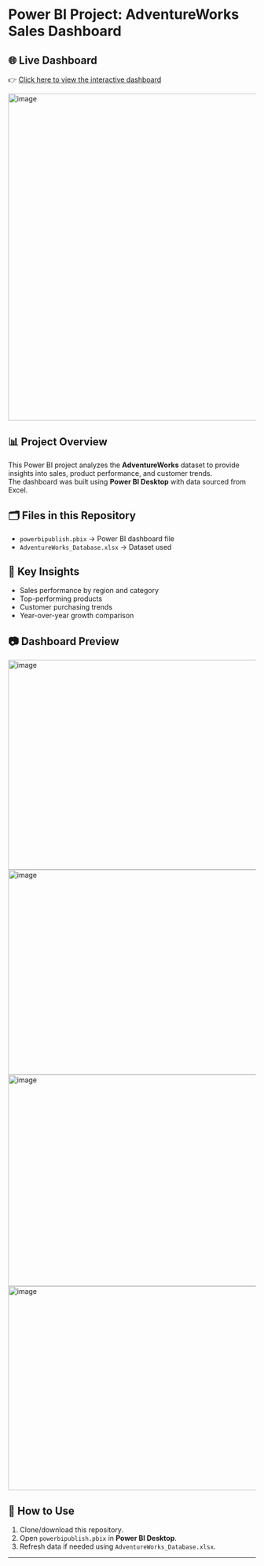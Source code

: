 
# Power BI Project: AdventureWorks Sales Dashboard
## 🌐 Live Dashboard  
👉 [Click here to view the interactive dashboard](https://app.powerbi.com/view?r=eyJrIjoiMWZlZTFmNTItYzU2MS00YmM4LTg5NTEtYWU0ZTBmNTc0NDc3IiwidCI6ImUxNGU3M2ViLTUyNTEtNDM4OC04ZDY3LThmOWYyZTJkNWE0NiIsImMiOjEwfQ%3D%3D)

<img width="1191" height="665" alt="image" src="https://github.com/user-attachments/assets/5b7b792c-3659-4a67-bef9-15f5b6ca7025" />

## 📊 Project Overview
This Power BI project analyzes the **AdventureWorks** dataset to provide insights into sales, product performance, and customer trends.  
The dashboard was built using **Power BI Desktop** with data sourced from Excel.

## 🗂️ Files in this Repository
- `powerbipublish.pbix` → Power BI dashboard file
- `AdventureWorks_Database.xlsx` → Dataset used

## 🔑 Key Insights
- Sales performance by region and category
- Top-performing products
- Customer purchasing trends
- Year-over-year growth comparison

## 📷 Dashboard Preview
<img width="638" height="427" alt="image" src="https://github.com/user-attachments/assets/b8abffcf-1cba-4122-aa7a-c046c1e1c40d" />
<img width="631" height="417" alt="image" src="https://github.com/user-attachments/assets/296caba0-42f7-4c90-8b02-af158ddf1868" />
<img width="649" height="430" alt="image" src="https://github.com/user-attachments/assets/b3cb739d-095f-4b56-9a77-48435b5b3527" />
<img width="711" height="415" alt="image" src="https://github.com/user-attachments/assets/e0037396-a6d4-4a7e-b7d3-9cb04879743b" />


## 🚀 How to Use
1. Clone/download this repository.
2. Open `powerbipublish.pbix` in **Power BI Desktop**.
3. Refresh data if needed using `AdventureWorks_Database.xlsx`.

---


